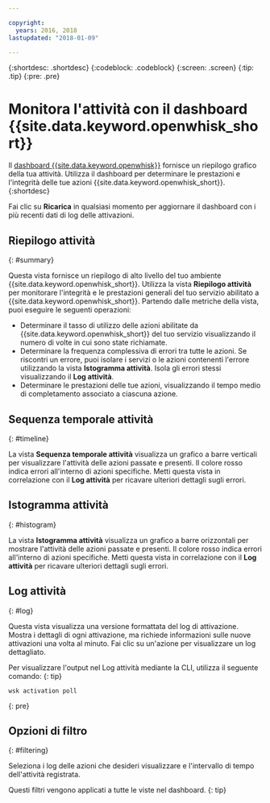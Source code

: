 ```yaml
---

copyright:
  years: 2016, 2018
lastupdated: "2018-01-09"

---
```


{:shortdesc: .shortdesc}
{:codeblock: .codeblock}
{:screen: .screen}
{:tip: .tip}
{:pre: .pre}

# Monitora l'attività con il dashboard {{site.data.keyword.openwhisk_short}}

Il [dashboard {{site.data.keyword.openwhisk}}](https://{DomainName}/openwhisk/dashboard/) fornisce un riepilogo grafico della tua attività. Utilizza il dashboard per determinare le prestazioni e l'integrità delle tue azioni {{site.data.keyword.openwhisk_short}}.
{:shortdesc}

Fai clic su **Ricarica** in qualsiasi momento per aggiornare il dashboard con i più recenti dati di log delle attivazioni.

## Riepilogo attività
{: #summary}

Questa vista fornisce un riepilogo di alto livello del tuo ambiente {{site.data.keyword.openwhisk_short}}. Utilizza la vista **Riepilogo attività** per monitorare l'integrità e le prestazioni generali del tuo servizio abilitato a {{site.data.keyword.openwhisk_short}}. Partendo dalle metriche della vista, puoi eseguire le seguenti operazioni:
* Determinare il tasso di utilizzo delle azioni abilitate da {{site.data.keyword.openwhisk_short}} del tuo servizio visualizzando il numero di volte in cui sono state richiamate.
* Determinare la frequenza complessiva di errori tra tutte le azioni. Se riscontri un errore, puoi isolare i servizi o le azioni contenenti l'errore utilizzando la vista **Istogramma attività**. Isola gli errori stessi visualizzando il **Log attività**.
* Determinare le prestazioni delle tue azioni, visualizzando il tempo medio di completamento associato a ciascuna azione.

<!-- For tips on improving performance, see troubleshooting? -->

## Sequenza temporale attività
{: #timeline}

La vista **Sequenza temporale attività** visualizza un grafico a barre verticali per visualizzare l'attività delle azioni passate e presenti. Il colore rosso indica errori all'interno di azioni specifiche. Metti questa vista in correlazione con il **Log attività** per ricavare ulteriori dettagli sugli errori.

## Istogramma attività
{: #histogram}

La vista **Istogramma attività** visualizza un grafico a barre orizzontali per mostrare l'attività delle azioni passate e presenti. Il colore rosso indica errori all'interno di azioni specifiche. Metti questa vista in correlazione con il **Log attività** per ricavare ulteriori dettagli sugli errori.

## Log attività
{: #log}

Questa vista visualizza una versione formattata del log di attivazione. Mostra i dettagli di ogni attivazione, ma richiede informazioni sulle nuove attivazioni una volta al minuto. Fai clic su un'azione per visualizzare un log dettagliato.

Per visualizzare l'output nel Log attività mediante la CLI, utilizza il seguente comando:
{: tip}

  ```
  wsk activation poll
  ```
  {: pre}

## Opzioni di filtro
{: #filtering}

Seleziona i log delle azioni che desideri visualizzare e l'intervallo di tempo dell'attività registrata.

Questi filtri vengono applicati a tutte le viste nel dashboard.
{: tip}
